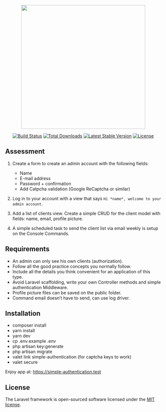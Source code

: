 <p align="center"><img src="https://res.cloudinary.com/dtfbvvkyp/image/upload/v1566331377/laravel-logolockup-cmyk-red.svg" width="400"></p>

<p align="center">
<a href="https://travis-ci.org/laravel/framework"><img src="https://travis-ci.org/laravel/framework.svg" alt="Build Status"></a>
<a href="https://packagist.org/packages/laravel/framework"><img src="https://poser.pugx.org/laravel/framework/d/total.svg" alt="Total Downloads"></a>
<a href="https://packagist.org/packages/laravel/framework"><img src="https://poser.pugx.org/laravel/framework/v/stable.svg" alt="Latest Stable Version"></a>
<a href="https://packagist.org/packages/laravel/framework"><img src="https://poser.pugx.org/laravel/framework/license.svg" alt="License"></a>
</p>

## Assessment

1. Create a form to create an admin account with the following fields:

    - Name
    - E-mail address
    - Password + confirmation
    - Add Catpcha validation (Google ReCaptcha or similar)

2. Log in to your account with a view that says `Hi *name*, welcome to your admin account`.
3. Add a list of clients view. Create a simple CRUD for the client model with fields: name,
email, profile picture.
4. A simple scheduled task to send the client list via email weekly is setup on the Console
Commands.

## Requirements

- An admin can only see his own clients (authorization).
- Follow all the good practice concepts you normally follow.
- Include all the details you think convenient for an application of this type.
- Avoid Laravel scaffolding, write your own Controller methods and simple authentication Middleware.
- Profile picture files can be saved on the public folder.
- Command email doesn’t have to send, can use log driver.

## Installation

- composer install
- yarn install
- yarn dev
- cp .env.example .env
- php artisan key:generate
- php artisan migrate
- valet link simple-authentication (for captcha keys to work)
- valet secure

Enjoy app at: https://simple-authentication.test

## License

The Laravel framework is open-sourced software licensed under the [MIT license](https://opensource.org/licenses/MIT).
